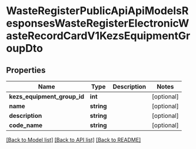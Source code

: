 # WasteRegisterPublicApiApiModelsResponsesWasteRegisterElectronicWasteRecordCardV1KezsEquipmentGroupDto

## Properties
Name | Type | Description | Notes
------------ | ------------- | ------------- | -------------
**kezs_equipment_group_id** | **int** |  | [optional] 
**name** | **string** |  | [optional] 
**description** | **string** |  | [optional] 
**code_name** | **string** |  | [optional] 

[[Back to Model list]](../README.md#documentation-for-models) [[Back to API list]](../README.md#documentation-for-api-endpoints) [[Back to README]](../README.md)


